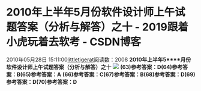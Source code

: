 # 2010年上半年5月份软件设计师上午试题答案（分析与解答）之十 - 2019跟着小虎玩着去软考 - CSDN博客
2010年05月28日 15:11:00[littletigerat](https://me.csdn.net/littletigerat)阅读数：2008
**2010****年上半年****5****月份软件设计师上午试题答案（分析与解答）之十**
**![](http://hi.csdn.net/attachment/201005/28/0_12750306094a6W.gif)**
**(63)参考答案：D(64)参考答案：B(65)参考答案：A**
**(66)参考答案：C(67)参考答案：B(68)参考答案：D(69)参考答案：D(70)参考答案：D**

